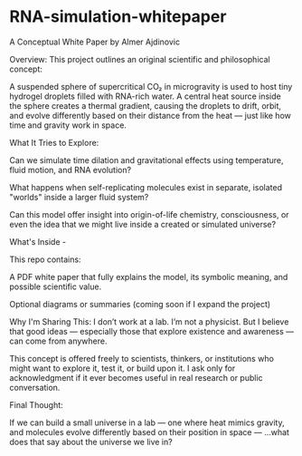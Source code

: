 # RNA-simulation-whitepaper

A Conceptual White Paper by Almer Ajdinovic

Overview:
This project outlines an original scientific and philosophical concept:

A suspended sphere of supercritical CO₂ in microgravity is used to host tiny hydrogel droplets filled with RNA-rich water. A central heat source inside the sphere creates a thermal gradient, causing the droplets to drift, orbit, and evolve differently based on their distance from the heat — just like how time and gravity work in space.

What It Tries to Explore:

Can we simulate time dilation and gravitational effects using temperature, fluid motion, and RNA evolution?

What happens when self-replicating molecules exist in separate, isolated "worlds" inside a larger fluid system?

Can this model offer insight into origin-of-life chemistry, consciousness, or even the idea that we might live inside a created or simulated universe?

What's Inside - 

This repo contains:

A PDF white paper that fully explains the model, its symbolic meaning, and possible scientific value.

Optional diagrams or summaries (coming soon if I expand the project)

Why I'm Sharing This:
I don’t work at a lab. I’m not a physicist.
But I believe that good ideas — especially those that explore existence and awareness — can come from anywhere.

This concept is offered freely to scientists, thinkers, or institutions who might want to explore it, test it, or build upon it.
I ask only for acknowledgment if it ever becomes useful in real research or public conversation.

Final Thought:

If we can build a small universe in a lab — one where heat mimics gravity, and molecules evolve differently based on their position in space —
...what does that say about the universe we live in?

